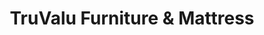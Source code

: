 ---
title: "TruValu Furniture & Mattress"
url: /bowie/truvalu-furniture-and-mattress/
shop: furniture
---
